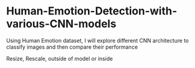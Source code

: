 # Human-Emotion-Detection-with-various-CNN-models
Using Human Emotion dataset, I will explore different CNN architecture to classify images and then compare their performance

Resize, Rescale, outside of model or inside
